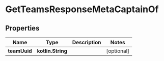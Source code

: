 
# GetTeamsResponseMetaCaptainOf

## Properties
Name | Type | Description | Notes
------------ | ------------- | ------------- | -------------
**teamUuid** | **kotlin.String** |  |  [optional]



